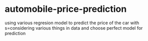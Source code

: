 # automobile-price-prediction
using various regresion model to predict the price of the car with s=considering various things in data and choose perfect model for prediction
